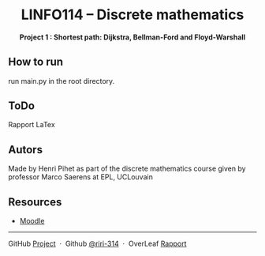 <h1 align="center">
  <br>
  LINFO114 – Discrete mathematics
  <br>
</h1>

<h4 align="center">Project 1 : Shortest path: Dijkstra, Bellman-Ford and Floyd-Warshall </h4>


## How to run
run main.py in the root directory.

## ToDo
Rapport LaTex

## Autors
Made by Henri Pihet as part of the discrete mathematics course given by professor Marco Saerens at EPL, UCLouvain


## Resources

* [Moodle](https://moodle.uclouvain.be/course/view.php?id=2409) 

---

GitHub [Project](https://github.com/riri-314/LINFO1114_P1)  &nbsp;&middot;&nbsp; 
Github [@riri-314](https://github.com/riri-314) &nbsp;&middot;&nbsp; 
OverLeaf [Rapport](https://www.overleaf.com/read/rhnbggpzzzdt)

